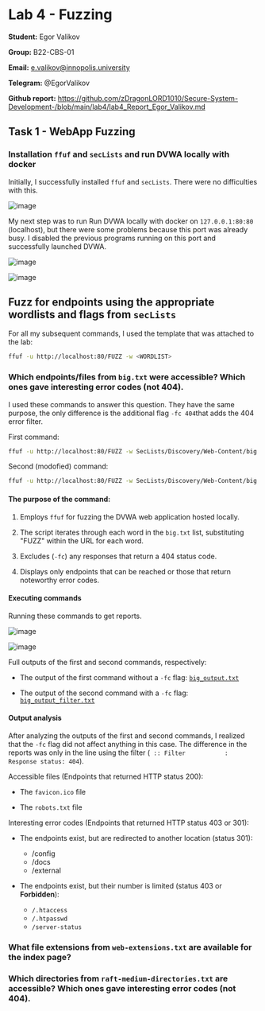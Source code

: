 # Lab 4 - Fuzzing

**Student:** Egor Valikov

**Group:** B22-CBS-01

**Email:** e.valikov@innopolis.university

**Telegram:** @EgorValikov

**Github report:** https://github.com/zDragonLORD1010/Secure-System-Development-/blob/main/lab4/lab4_Report_Egor_Valikov.md

## Task 1 - WebApp Fuzzing

### Installation `ffuf` and `secLists` and run DVWA locally with docker

Initially, I successfully installed `ffuf` and `secLists`. There were no difficulties with this.

![image](https://github.com/user-attachments/assets/474b559c-4589-4f25-9f92-dde7420ca26a)

My next step was to run Run DVWA locally with docker on `127.0.0.1:80:80` (localhost), but there were some problems because this port was already busy. I disabled the previous programs running on this port and successfully launched DVWA.

![image](https://github.com/user-attachments/assets/6d72d036-ef09-4125-bead-7c8d18da5f2c)

![image](https://github.com/user-attachments/assets/a84eae6d-f116-45d9-a5df-c08b0cbe98b3)

## Fuzz for endpoints using the appropriate wordlists and flags from `secLists`

For all my subsequent commands, I used the template that was attached to the lab:

```bash
ffuf -u http://localhost:80/FUZZ -w <WORDLIST>
```

### Which endpoints/files from `big.txt` were accessible? Which ones gave interesting error codes (not 404).

I used these commands to answer this question. They have the same purpose, the only difference is the additional flag `-fc 404`that adds the 404 error filter.

First command:

```bash
ffuf -u http://localhost:80/FUZZ -w SecLists/Discovery/Web-Content/big.txt
```

Second (modofied) command:

```bash
ffuf -u http://localhost:80/FUZZ -w SecLists/Discovery/Web-Content/big.txt -fc 404
```

#### The purpose of the command:

1. Employs `ffuf` for fuzzing the DVWA web application hosted locally.

2. The script iterates through each word in the `big.txt` list, substituting "FUZZ" within the URL for each word.

3. Excludes (`-fc`) any responses that return a 404 status code.

4. Displays only endpoints that can be reached or those that return noteworthy error codes.

#### Executing commands

Running these commands to get reports.

![image](https://github.com/user-attachments/assets/14258134-f480-4db0-9c62-5da561821f57)

![image](https://github.com/user-attachments/assets/6214f7ec-813c-4886-a825-28c1c5583649)

Full outputs of the first and second commands, respectively:

- The output of the first command without a `-fc` flag: [`big_output.txt`](https://github.com/zDragonLORD1010/Secure-System-Development-/blob/main/lab4/task1_output/big_output.txt)

- The output of the second command with a `-fc` flag: [`big_output_filter.txt`](https://github.com/zDragonLORD1010/Secure-System-Development-/blob/main/lab4/task1_output/big_output_filter.txt)

#### Output analysis

After analyzing the outputs of the first and second commands, I realized that the `-fc` flag did not affect anything in this case. The difference in the reports was only in the line using the filter (` :: Filter           : Response status: 404`).

Accessible files (Endpoints that returned HTTP status 200):

- The `favicon.ico` file

- The `robots.txt` file

Interesting error codes (Endpoints that returned HTTP status 403 or 301):

- The endpoints exist, but are redirected to another location (status 301):
  - /config
  - /docs
  - /external

- The endpoints exist, but their number is limited (status 403 or **Forbidden**):
  - `/.htaccess`
  - `/.htpasswd`
  - `/server-status`

### What file extensions from `web-extensions.txt` are available for the index page?




### Which directories from `raft-medium-directories.txt` are accessible? Which ones gave interesting error codes (not 404).





